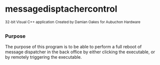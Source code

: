 # messagedisptachercontrol
<sup>32-bit Visual C++ application</sup>
<sup>Created by Damian Oakes</sup>
<sup>for Aubuchon Hardware</sup>

### Purpose
The purpose of this program is to be able to perform a full reboot of message dispatcher in the back office
by either clicking the executable, or by remotely triggering the executable.
